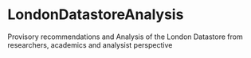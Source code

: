 # LondonDatastoreAnalysis
Provisory recommendations and Analysis of the London Datastore from researchers, academics and analysist perspective
